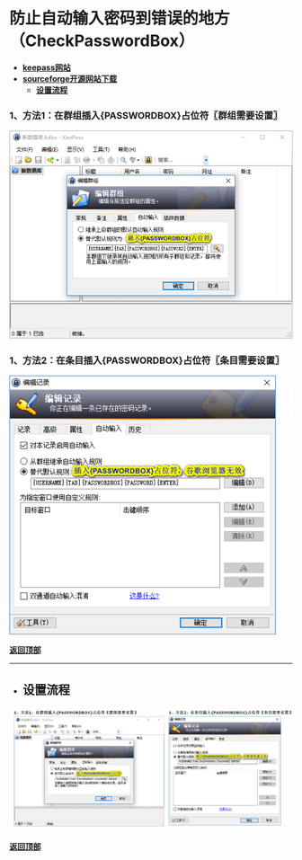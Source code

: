 # <a name="锚点0"></a>防止自动输入密码到错误的地方（CheckPasswordBox）
- [**keepass网站**](https://keepass.info/plugins.html#chkpwbox)
- [**sourceforge开源网站下载**](https://sourceforge.net/projects/checkpasswordbox/files/)
	- <a href="#锚点1">**设置流程**</a>
### 1、方法1：在群组插入{PASSWORDBOX}占位符〖群组需要设置〗
<p><img src="/图片/防止自动输入密码到错误的地方（CheckPasswordBox）/1、方法1：在群组插入{PASSWORDBOX}占位符〖群组需要设置〗.png" alt="/图片/防止自动输入密码到错误的地方（CheckPasswordBox）/1、方法1：在群组插入{PASSWORDBOX}占位符〖群组需要设置〗.png"/></p>

### 1、方法2：在条目插入{PASSWORDBOX}占位符〖条目需要设置〗
<p><img src="/图片/防止自动输入密码到错误的地方（CheckPasswordBox）/1、方法2：在条目插入{PASSWORDBOX}占位符〖条目需要设置〗.png" alt="/图片/防止自动输入密码到错误的地方（CheckPasswordBox）/1、方法2：在条目插入{PASSWORDBOX}占位符〖条目需要设置〗.png"/></p>

<a name="锚点1"></a><a href="#锚点0">**返回顶部**</a>
______________________________________________________________________________
- ## 设置流程
<p><img src="/图片/防止自动输入密码到错误的地方（CheckPasswordBox）/设置流程.png" alt="/图片/防止自动输入密码到错误的地方（CheckPasswordBox）/设置流程.png"/></p>

<a href="#锚点0">**返回顶部**</a>